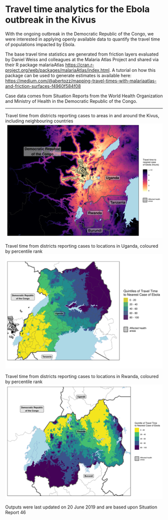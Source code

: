 # Travel time analytics for the Ebola outbreak in the Kivus

With the ongoing outbreak in the Democratic Republic of the Congo, we were interested in applying openly available data to quantify the
travel time of populations impacted by Ebola.

The base travel time statistics are generated from friction layers evaluated by Daniel Weiss and colleagues at the Malaria Atlas Project
and shared via their R package malariaAtlas https://cran.r-project.org/web/packages/malariaAtlas/index.html. 
A tutorial on how this package can be used to generate estimates is available here: 
https://medium.com/@abertozz/mapping-travel-times-with-malariaatlas-and-friction-surfaces-f4960f584f08

Case data comes from Situation Reports from the World Health Organization and Ministry of Health in the Democratic Republic of the Congo.

_________________________________________________________________________________________________________________________________________

Travel time from districts reporting cases to areas in and around the Kivus, including neighbouring countries
![alt text](Outputs/TT_map_raster.png)

Travel time from districts reporting cases to locations in Uganda, coloured by percentile rank
![alt text](Outputs/TT_map_Uganda.png)

Travel time from districts reporting cases to locations in Rwanda, coloured by percentile rank
![alt text](Outputs/TT_map_Rwanda.png)

Outputs were last updated on 20 June 2019 and are based upon Situation Report 46
